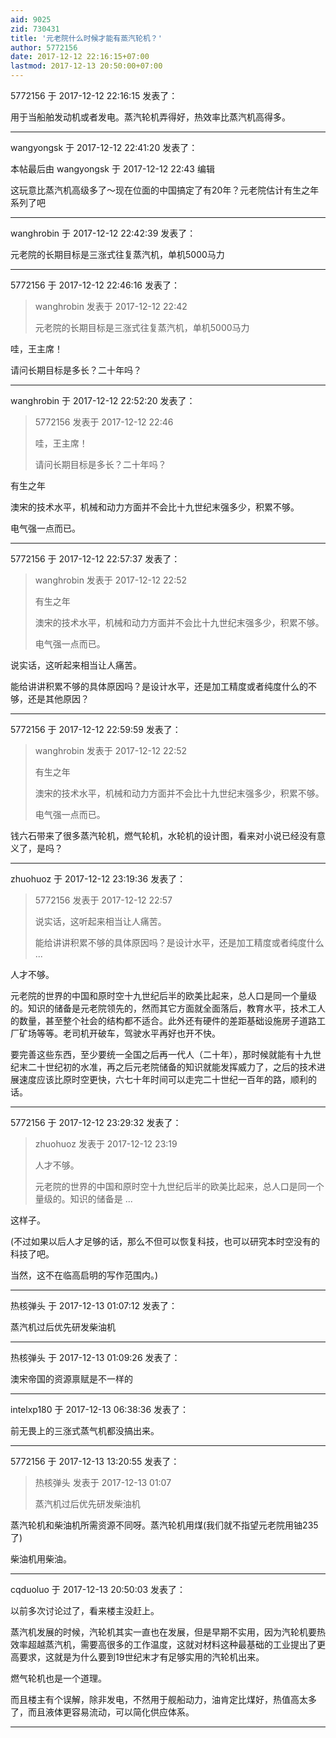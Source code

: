 ```yaml
---
aid: 9025
zid: 730431
title: '元老院什么时候才能有蒸汽轮机？'
author: 5772156
date: 2017-12-12 22:16:15+07:00
lastmod: 2017-12-13 20:50:00+07:00
---
```


5772156 于 2017-12-12 22:16:15 发表了：

用于当船舶发动机或者发电。蒸汽轮机弄得好，热效率比蒸汽机高得多。

---------

wangyongsk 于 2017-12-12 22:41:20 发表了：

本帖最后由 wangyongsk 于 2017-12-12 22:43 编辑 

这玩意比蒸汽机高级多了～现在位面的中国搞定了有20年？元老院估计有生之年系列了吧

---------

wanghrobin 于 2017-12-12 22:42:39 发表了：

元老院的长期目标是三涨式往复蒸汽机，单机5000马力

---------

5772156 于 2017-12-12 22:46:16 发表了：

> wanghrobin 发表于 2017-12-12 22:42
> 
> 元老院的长期目标是三涨式往复蒸汽机，单机5000马力



哇，王主席！

请问长期目标是多长？二十年吗？

---------

wanghrobin 于 2017-12-12 22:52:20 发表了：

> 5772156 发表于 2017-12-12 22:46
> 
> 哇，王主席！
> 
> 请问长期目标是多长？二十年吗？



有生之年

澳宋的技术水平，机械和动力方面并不会比十九世纪末强多少，积累不够。

电气强一点而已。

---------

5772156 于 2017-12-12 22:57:37 发表了：

> wanghrobin 发表于 2017-12-12 22:52
> 
> 有生之年
> 
> 澳宋的技术水平，机械和动力方面并不会比十九世纪末强多少，积累不够。
> 
> 电气强一点而已。



说实话，这听起来相当让人痛苦。

能给讲讲积累不够的具体原因吗？是设计水平，还是加工精度或者纯度什么的不够，还是其他原因？

---------

5772156 于 2017-12-12 22:59:59 发表了：

> wanghrobin 发表于 2017-12-12 22:52
> 
> 有生之年
> 
> 澳宋的技术水平，机械和动力方面并不会比十九世纪末强多少，积累不够。
> 
> 电气强一点而已。



钱六石带来了很多蒸汽轮机，燃气轮机，水轮机的设计图，看来对小说已经没有意义了，是吗？

---------

zhuohuoz 于 2017-12-12 23:19:36 发表了：

> 5772156 发表于 2017-12-12 22:57
> 
> 说实话，这听起来相当让人痛苦。
> 
> 能给讲讲积累不够的具体原因吗？是设计水平，还是加工精度或者纯度什么 ...



人才不够。

元老院的世界的中国和原时空十九世纪后半的欧美比起来，总人口是同一个量级的。知识的储备是元老院领先的，然而其它方面就全面落后，教育水平，技术工人的数量，甚至整个社会的结构都不适合。此外还有硬件的差距基础设施房子道路工厂矿场等等。老司机开破车，驾驶水平再好也开不快。

要完善这些东西，至少要统一全国之后再一代人（二十年），那时候就能有十九世纪末二十世纪初的水准，再之后元老院储备的知识就能发挥威力了，之后的技术进展速度应该比原时空更快，六七十年时间可以走完二十世纪一百年的路，顺利的话。

---------

5772156 于 2017-12-12 23:29:32 发表了：

> zhuohuoz 发表于 2017-12-12 23:19
> 
> 人才不够。
> 
> 元老院的世界的中国和原时空十九世纪后半的欧美比起来，总人口是同一个量级的。知识的储备是 ...



这样子。

(不过如果以后人才足够的话，那么不但可以恢复科技，也可以研究本时空没有的科技了吧。

当然，这不在临高启明的写作范围内。)

---------

热核弹头 于 2017-12-13 01:07:12 发表了：

蒸汽机过后优先研发柴油机

---------

热核弹头 于 2017-12-13 01:09:26 发表了：

澳宋帝国的资源禀赋是不一样的

---------

intelxp180 于 2017-12-13 06:38:36 发表了：

前无畏上的三涨式蒸气机都没搞出来。

---------

5772156 于 2017-12-13 13:20:55 发表了：

> 热核弹头 发表于 2017-12-13 01:07
> 
> 蒸汽机过后优先研发柴油机



蒸汽轮机和柴油机所需资源不同呀。蒸汽轮机用煤(我们就不指望元老院用铀235了)

柴油机用柴油。

---------

cqduoluo 于 2017-12-13 20:50:03 发表了：

以前多次讨论过了，看来楼主没赶上。

蒸汽机发展的时候，汽轮机其实一直也在发展，但是早期不实用，因为汽轮机要热效率超越蒸汽机，需要高很多的工作温度，这就对材料这种最基础的工业提出了更高要求，这就是为什么要到19世纪末才有足够实用的汽轮机出来。

燃气轮机也是一个道理。

而且楼主有个误解，除非发电，不然用于舰船动力，油肯定比煤好，热值高太多了，而且液体更容易流动，可以简化供应体系。

---------

